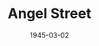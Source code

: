 ---
title: Angel Street
date: 1945-03-02
closing_date: 1945-03-11
layout: productions
playbill:
Theatre: Theatre Jacksonville
Venue: Little Theatre
cast:
- Elizabeth: Laurene T. Moore
- Mr. Manningham: William Schosser
- Mrs. Manningham: Marion Albinson
- Nancy: Jean Morris
- Rough: E.S. Beauchamp-Nobbs
crew:
- Box Office:
  - A.V. Lopez
  - Bess Hulett
  - Brilla Snead
  - Dorothy Lupfer
  - Louis Larmoyeux
- Coca Colas:
  - Bess Hulett
  - Dorothy Lupfer
- Constable:
  - Dennis McCarthy
  - George Spelvin
- Crew:
  - Annabelle Anderson
  - Carol Corbett
  - Edythe Guernsey, Jr.
  - Elmo Lehman
  - Eloise Thornton
  - Helen Guernsey
  - Jack Sheldon
  - Jimmie Shage
  - Mac Hull
  - Mary Garcia
- Director: Marcella Cisney
- Make-up:
  - Elmo Lehman
  - Irma Stockwell
- Properties:
  - Lois Davidson
  - Rose Marie Schosser
- Special Lighting Effect Assistant:
  - Mac Hull
  - Mary Garcia
- Special Lighting Effects: George Henning
- Stage Manager: Eusebia Logue
- Technical Director: Henry Kurth
- Wardrobe:
  - Louise Tennent Sr.
  - Zan Platte
orchestra:
external_links:
---
